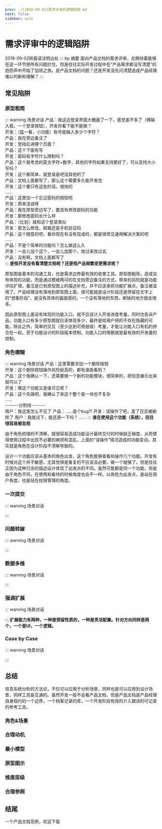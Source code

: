 ```yaml
---
prev: ./[2018-09-01]需求评审的逻辑陷阱.md
next: false
sidebar: auto
---
```


# 需求评审中的逻辑陷阱<Badge text="原创"/>
<Tag>2018-09-02</Tag><Tag>转载请注明出处</Tag>
::: tip 摘要
面向产品文档的需求评审，总期待着能够在这一环节把所有问题拦住。但是往往实际开发过程中在“产品需求都没写清楚”的抱怨声中开始了加班之旅。是产品文档的问题？还是开发没先问清楚造成产品经理难以判断和理解？
:::

## 常见陷阱

### 原型粗简
::: warning 场景对话
产品：我这边登录界面大概画了一下，感觉差不多了（俩输入框，一个登录按钮），开发你看下能不能做？  
开发：（猛一看，小功能）账号能输入多少个字符？  
产品：我在旁边备注了  
开发：登陆后进哪个页面？  
产品：这个下面有写  
开发：密码有字符什么限制吗？  
产品：这个我考虑的英文字符+数字，其他的字符如果支持更好了，可以支持大小写吗？  
开发：这个都简单，就登录是吧没其他的了  
产品：文档上面都写了，那么这个需要多久能开发完  
开发：这个要只有这些的话，很快的  
……  
产品：这里加一个忘记密码的按钮吧  
开发：原来没说呀  
产品：我在原型旁边写了，要具有修改密码的功能  
开发：那修改密码长什么样  
产品：（比划）就和这个登录类似  
开发：那怎么修改，邮箱还是手机验证码  
产品：这个随意的吧，看你现在有没有现成的，都是很常见通用解决方案的吧  
……  
产品：不是个简单的功能吗？怎么做这么久  
开发：一会儿加个这个，一会儿加那个，改过来改过去  
产品：没有啊，文档上面都写了  
:::
**是怪开发没有看清楚文档呢？还是怪产品频繁变更需求呢？**  

原型图是基本的沟通工具，也是需求边界最有效的收束工具。原型图粗简，造成没有体现的功能，而是通过模棱两可的在文档旁边备注的方式，带来的风险就是功能评估扩增。备注是已有原型图上的描述补充，并不应该承担功能扩展点，备注被滥用了。产品经理没有落地到原型图上面，很可能就是设计阶段还是停留在文字上的“想象阶段”，是没有具体的画面感的。一个没有落地的东西，断缺的地方就会很多。

因此原型图上面没有体现的功能入口，就不应该计入开发进度考量。同时也告诉产品，功能入口有多少原型图就应该体现多少，最终是给用户用的不存在隐藏的可能。除此之外，简单的交互（至少达到可用层级）考量，才能让功能入口有机的拼合在一起。至于功能设计的阶段版本控制，功能入口的增删就是最有效的开发量的控制。

### 角色模糊
::: warning 场景对话
产品：这里需要添加一个删除按钮  
开发：这个删除按钮操作风险挺高的，都有谁能看到？  
产品：这个我确认一下，还需要做一个新的功能模块，很简单的，把信息展示出来就可以了  
开发：哪这个功能又是谁可见呢？  
产品：这个先做吧，我确认了来这个整个是一块也不复杂  
……  
-------分割线-------  
用户：我这里怎么不见了
产品：……是个bug?!
开发：误操作了吧，差了日志被删除了
用户：我就试下，能还原一下吗？
……
:::
**谁在使用这个功能（系统），往往很容易被忽视**

由于角色梳理的不清晰，就很容易造成功能设计最终交付的时候缺乏梯度，从而使得使用过程中出现不必要的麻烦和混乱。上面的“误操作”情况造成的功能变动，其实就是角色在设计阶段不清晰导致的。

设计一个功能应该从基本的角色出发，这个角色能够查看和操作几个功能。开发有时候对这个并不敏感，尤其觉得是重复的不应该没必要，做一个就够了。但是往往正因为这种冗余的描述设计体现了出发点的不同。虽然可能都是同一个功能，但是由于角色不同，在使用和看待的时候角度也会不一样。以角色为出发点，是站在用户角度，也是站在权限管理的角度。

### 一次提交
::: warning 场景对话

:::

### 问题转嫁
::: warning 场景对话

:::

### 数据多维
::: warning 场景对话

:::

### 强调扩展
::: warning 场景对话

:::
**扩展能力有两种，一种是预留性质的，一种是灵活配置。针对方向同样是两个，一个是UI，一个逻辑。**

### Case by Case
::: warning 场景对话

:::

## 总结
信息系统分析的方法论，不仅可以应用于分析场景，同样也是可以应用到设计场景，同样工具是互通的。虽然开发一般不会看产品文档，但是产品文档是产品经理自身规约的一个边界，一个档案记录的库，一个开发阶段有效的介入跟进的可记录的参考工具。

### 角色&场景

### 合理动机

### 最小模型

### 原型图示

### 维度层级

### 合理参照

## 结尾
一个产品文档范例，欢迎下载







